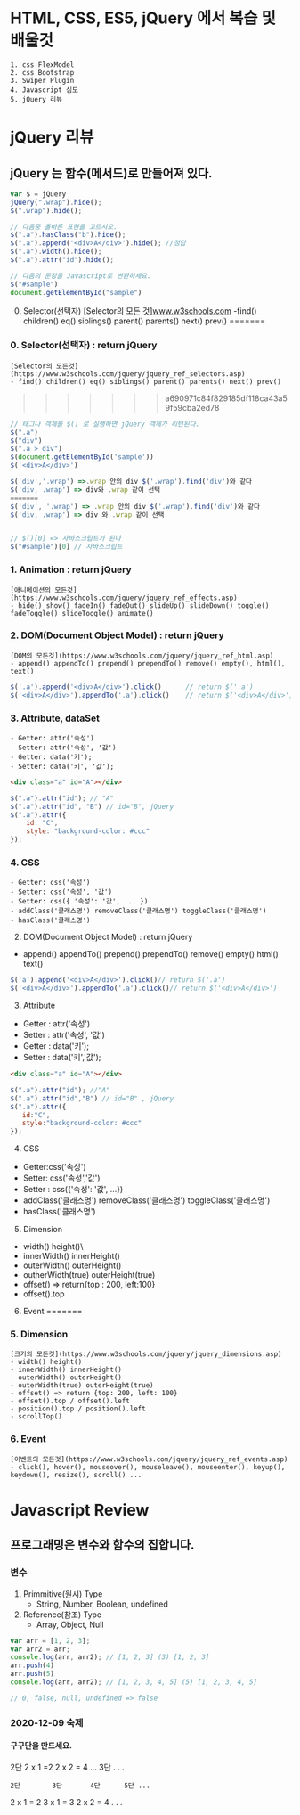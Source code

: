 # HTML, CSS, ES5, jQuery 에서 복습 및 배울것
	1. css FlexModel
	2. css Bootstrap
	3. Swiper Plugin
	4. Javascript 심도
	5. jQuery 리뷰

# jQuery 리뷰
## jQuery 는 함수(메서드)로 만들어져 있다.
```js
var $ = jQuery
jQuery(".wrap").hide();
$(".wrap").hide();

// 다음중 올바른 표현을 고르시오.
$(".a").hasClass("b").hide();
$(".a").append('<div>A</div>').hide(); //정답
$(".a").width().hide();
$(".a").attr("id").hide();

// 다음의 문장을 Javascript로 변환하세요.
$("#sample")
document.getElementById("sample")
```

0. Selector(선택자)
[Selector의 모든 것]www.w3schools.com
-find() children() eq() siblings() parent() parents() next() prev()
=======
### 0. Selector(선택자) : return jQuery
	[Selector의 모든것](https://www.w3schools.com/jquery/jquery_ref_selectors.asp)
	- find() children() eq() siblings() parent() parents() next() prev()
>>>>>>> a690971c84f829185df118ca43a59f59cba2ed78
```js
// 태그나 객체를 $() 로 실행하면 jQuery 객체가 리턴된다.
$(".a")
$("div")
$(".a > div")
$(document.getElementById('sample'))
$('<div>A</div>')

$('div','.wrap') =>.wrap 안의 div $('.wrap').find('div')와 같다
$('div, .wrap') => div와 .wrap 같이 선택
=======
$('div', '.wrap') => .wrap 안의 div $('.wrap').find('div')와 같다
$('div, .wrap')	=> div 와 .wrap 같이 선택


// $()[0] => 자바스크립트가 된다
$("#sample")[0] // 자바스크립트
```

### 1. Animation : return jQuery
	[애니메이션의 모든것](https://www.w3schools.com/jquery/jquery_ref_effects.asp)
	- hide() show() fadeIn() fadeOut() slideUp() slideDown() toggle() fadeToggle() slideToggle() animate()

### 2. DOM(Document Object Model) : return jQuery
	[DOM의 모든것](https://www.w3schools.com/jquery/jquery_ref_html.asp)
	- append() appendTo() prepend() prependTo() remove() empty(), html(), text()
```js
$('.a').append('<div>A</div>').click() 		// return $('.a')
$('<div>A</div>').appendTo('.a').click() 	// return $('<div>A</div>')
```

### 3. Attribute, dataSet
	- Getter: attr('속성')
	- Setter: attr('속성', '값')
	- Getter: data('키');
	- Setter: data('키', '값');
```html
<div class="a" id="A"></div>
```
```js
$(".a").attr("id");	// "A"
$(".a").attr("id", "B")	// id="B", jQuery
$(".a").attr({
	id: "C",
	style: "background-color: #ccc"
});
```
### 4. CSS
	- Getter: css('속성')
	- Setter: css('속성', '값')
	- Setter: css({ '속성': '값', ... })
	- addClass('클래스명') removeClass('클래스명') toggleClass('클래스명')
	- hasClass('클래스명')


2. DOM(Document Object Model) : return jQuery
- append() appendTo() prepend() prependTo() remove() empty() html() text()

```js
$('a').append('<div>A</div>').click()// return $('.a')
$('<div>A</div>').appendTo('.a').click()// return $('<div>A</div>')
```
3. Attribute
 - Getter : attr('속성')
 - Setter : attr('속성', '값')
 - Getter : data('키');
 - Setter : data('키','값');
```html
<div class="a" id="A"></div>
```
 ```js
$(".a").attr("id"); //"A"
$(".a").attr("id","B") // id="B" , jQuery
$(".a").attr({
	id:"C",
	style:"background-color: #ccc"
});
 ```
4. CSS
- Getter:css('속성')
- Setter: css('속성','값')
- Setter : css({'속성': '값', ...})
- addClass('클래스명') removeClass('클래스명') toggleClass('클래스명')
- hasClass('클래스명')
5. Dimension
- width() height()\
- innerWidth() innerHeight()
- outerWidth() outerHeight()
- outherWidth(true) outerHeight(true)
- offset() => return{top : 200, left:100}
- offset().top
6. Event
=======
### 5. Dimension
	[크기의 모든것](https://www.w3schools.com/jquery/jquery_dimensions.asp)
	- width() height() 
	- innerWidth() innerHeight() 
	- outerWidth() outerHeight() 
	- outerWidth(true) outerHeight(true)
	- offset() => return {top: 200, left: 100}
	- offset().top / offset().left
	- position().top / position().left
	- scrollTop()

### 6. Event
	[이벤트의 모든것](https://www.w3schools.com/jquery/jquery_ref_events.asp)
	- click(), hover(), mouseover(), mouseleave(), mouseenter(), keyup(), keydown(), resize(), scroll() ... 

# Javascript Review
## 프로그래밍은 변수와 함수의 집합니다.

### 변수
1. Primmitive(원시) Type
	- String, Number, Boolean, undefined
2. Reference(참조) Type
	- Array, Object, Null

```js
var arr = [1, 2, 3];
var arr2 = arr;
console.log(arr, arr2); // [1, 2, 3] (3) [1, 2, 3]
arr.push(4)
arr.push(5)
console.log(arr, arr2); // [1, 2, 3, 4, 5] (5) [1, 2, 3, 4, 5]

// 0, false, null, undefined => false
```

### 2020-12-09 숙제
#### 구구단을 만드세요.
2단 2 x 1 =2 2 x 2 = 4 ...
3단
.
.
.

    2단        3단       4단      5단 ...
2 x 1 = 2   3 x 1 = 3
2 x 2 = 4
.
.
.